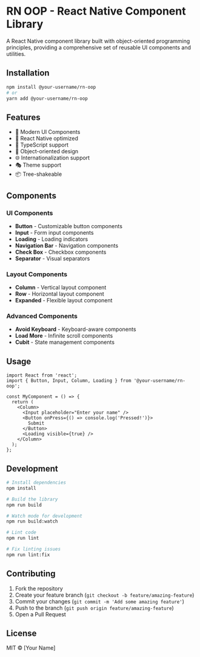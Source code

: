 # RN OOP - React Native Component Library

A React Native component library built with object-oriented programming principles, providing a comprehensive set of reusable UI components and utilities.

## Installation

```bash
npm install @your-username/rn-oop
# or
yarn add @your-username/rn-oop
```

## Features

- 🎨 Modern UI Components
- 📱 React Native optimized
- 🔧 TypeScript support
- 🎯 Object-oriented design
- 🌐 Internationalization support
- 🎭 Theme support
- 📦 Tree-shakeable

## Components

### UI Components
- **Button** - Customizable button components
- **Input** - Form input components
- **Loading** - Loading indicators
- **Navigation Bar** - Navigation components
- **Check Box** - Checkbox components
- **Separator** - Visual separators

### Layout Components
- **Column** - Vertical layout component
- **Row** - Horizontal layout component
- **Expanded** - Flexible layout component

### Advanced Components
- **Avoid Keyboard** - Keyboard-aware components
- **Load More** - Infinite scroll components
- **Cubit** - State management components

## Usage

```tsx
import React from 'react';
import { Button, Input, Column, Loading } from '@your-username/rn-oop';

const MyComponent = () => {
  return (
    <Column>
      <Input placeholder="Enter your name" />
      <Button onPress={() => console.log('Pressed!')}>
        Submit
      </Button>
      <Loading visible={true} />
    </Column>
  );
};
```

## Development

```bash
# Install dependencies
npm install

# Build the library
npm run build

# Watch mode for development
npm run build:watch

# Lint code
npm run lint

# Fix linting issues
npm run lint:fix
```

## Contributing

1. Fork the repository
2. Create your feature branch (`git checkout -b feature/amazing-feature`)
3. Commit your changes (`git commit -m 'Add some amazing feature'`)
4. Push to the branch (`git push origin feature/amazing-feature`)
5. Open a Pull Request

## License

MIT © [Your Name]
